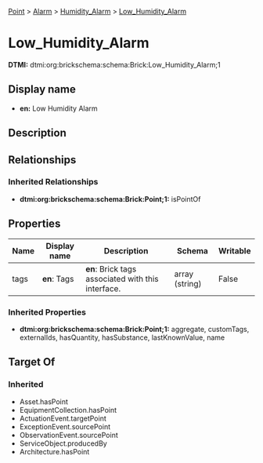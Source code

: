 [Point](../../Point.md) > [Alarm](../Alarm.md) > [Humidity_Alarm](Humidity_Alarm.md) > [Low_Humidity_Alarm](.)
# Low_Humidity_Alarm
**DTMI:** dtmi:org:brickschema:schema:Brick:Low_Humidity_Alarm;1
## Display name
- **en:** Low Humidity Alarm
## Description
## Relationships
### Inherited Relationships
* **dtmi:org:brickschema:schema:Brick:Point;1:** isPointOf
## Properties
|Name|Display name|Description|Schema|Writable|
|-|-|-|-|-|
|tags|**en**: Tags|**en**: Brick tags associated with this interface.|array (string)|False|
### Inherited Properties
* **dtmi:org:brickschema:schema:Brick:Point;1:** aggregate, customTags, externalIds, hasQuantity, hasSubstance, lastKnownValue, name
## Target Of
### Inherited
* Asset.hasPoint
* EquipmentCollection.hasPoint
* ActuationEvent.targetPoint
* ExceptionEvent.sourcePoint
* ObservationEvent.sourcePoint
* ServiceObject.producedBy
* Architecture.hasPoint
